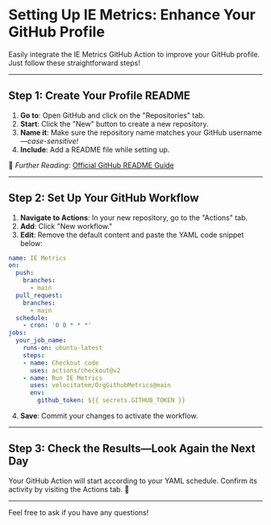 # Setting Up IE Metrics: Enhance Your GitHub Profile

Easily integrate the IE Metrics GitHub Action to improve your GitHub profile. Just follow these straightforward steps!

---

## Step 1: Create Your Profile README

1. **Go to**: Open GitHub and click on the "Repositories" tab.
2. **Start**: Click the "New" button to create a new repository.
3. **Name it**: Make sure the repository name matches your GitHub username—*case-sensitive!*
4. **Include**: Add a README file while setting up.

🔗 *Further Reading*: [Official GitHub README Guide](https://docs.github.com/en/account-and-profile/setting-up-and-managing-your-github-profile/customizing-your-profile/managing-your-profile-readme)

---

## Step 2: Set Up Your GitHub Workflow

1. **Navigate to Actions**: In your new repository, go to the "Actions" tab.
2. **Add**: Click "New workflow."
3. **Edit**: Remove the default content and paste the YAML code snippet below:

```yaml
name: IE Metrics
on:
  push:
    branches:
      - main
  pull_request:
    branches:
      - main
  schedule:
    - cron: '0 0 * * *'
jobs:
  your_job_name:
    runs-on: ubuntu-latest
    steps:
    - name: Checkout code
      uses: actions/checkout@v2
    - name: Run IE Metrics
      uses: velocitatem/OrgGithubMetrics@main
      env:
        github_token: ${{ secrets.GITHUB_TOKEN }}
```

4. **Save**: Commit your changes to activate the workflow.

---

## Step 3: Check the Results—Look Again the Next Day

Your GitHub Action will start according to your YAML schedule. Confirm its activity by visiting the Actions tab. 🎉

---
Feel free to ask if you have any questions!
